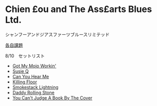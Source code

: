 Chien £ou and The Ass£arts Blues Ltd.
===
シャンフーアンドジアスファーツブルースリミテッド

[各自課題](./各自課題.md)

8/10　セットリスト
- [Got My Mojo Workin'](./曲/Got_My_Mojo_Workin'.md)
- [Susie Q](./曲/Susie_Q.md)
- [Can You Hear Me](./曲/Can_You_Hear_Me.md)
- [Killing Floor](./曲/Killing_Floor.md)
- [Smokestack Lightning](./曲/Smokestack_Lightning.md)
- [Daddy Rolling Stone](./曲/Daddy_Rolling_Stone.md)
- [You Can't Judge A Book By The Cover](./曲/You_Can't_Judge_A_Book_By_The_Cover.md)
